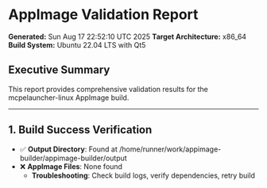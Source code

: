 # AppImage Validation Report

**Generated:** Sun Aug 17 22:52:10 UTC 2025
**Target Architecture:** x86_64
**Build System:** Ubuntu 22.04 LTS with Qt5

## Executive Summary

This report provides comprehensive validation results for the mcpelauncher-linux AppImage build.

---

## 1. Build Success Verification

- ✅ **Output Directory**: Found at /home/runner/work/appimage-builder/appimage-builder/output
- ❌ **AppImage Files**: None found
  - **Troubleshooting**: Check build logs, verify dependencies, retry build
